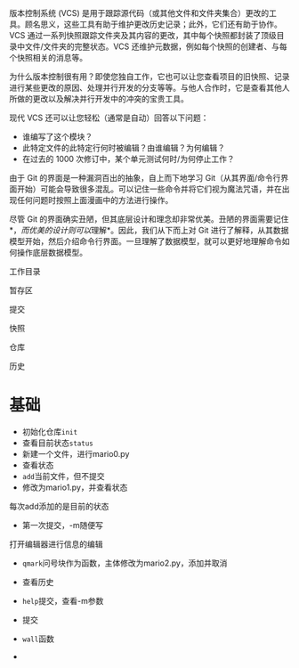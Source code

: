 版本控制系统 (VCS) 是用于跟踪源代码（或其他文件和文件夹集合）更改的工具。顾名思义，这些工具有助于维护更改历史记录；此外，它们还有助于协作。VCS 通过一系列快照跟踪文件夹及其内容的更改，其中每个快照都封装了顶级目录中文件/文件夹的完整状态。VCS 还维护元数据，例如每个快照的创建者、与每个快照相关的消息等。

为什么版本控制很有用？即使您独自工作，它也可以让您查看项目的旧快照、记录进行某些更改的原因、处理并行开发的分支等等。与他人合作时，它是查看其他人所做的更改以及解决并行开发中的冲突的宝贵工具。

现代 VCS 还可以让您轻松（通常是自动）回答以下问题：

- 谁编写了这个模块？
- 此特定文件的此特定行何时被编辑？由谁编辑？为何编辑？
- 在过去的 1000 次修订中，某个单元测试何时/为何停止工作？

由于 Git 的界面是一种漏洞百出的抽象，自上而下地学习 Git（从其界面/命令行界面开始）可能会导致很多混乱。可以记住一些命令并将它们视为魔法咒语，并在出现任何问题时按照上面漫画中的方法进行操作。

尽管 Git 的界面确实丑陋，但其底层设计和理念却非常优美。丑陋的界面需要记住*，*而优美的设计则可以*理解*。因此，我们从下而上对 Git 进行了解释，从其数据模型开始，然后介绍命令行界面。一旦理解了数据模型，就可以更好地理解命令如何操作底层数据模型。

工作目录

暂存区

提交

快照

仓库

历史

# 基础

- 初始化仓库`init`
- 查看目前状态`status`
- 新建一个文件，进行mario0.py
- 查看状态
- `add`当前文件，但不提交
- 修改为mario1.py，并查看状态

每次add添加的是目前的状态

- 第一次提交，-m随便写

打开编辑器进行信息的编辑

- `qmark`问号块作为函数，主体修改为mario2.py，添加并取消
- 查看历史
- `help`提交，查看-m参数
- 提交



- `wall`函数
- 

